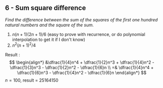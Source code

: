 ## 6 - Sum square difference
_Find the difference between the sum of the squares of the first one hundred natural numbers and the square of the sum._

1) $n(n+1)(2n+1)/6$ (easy to prove with recurrence, or do polynomial interpolation to get it if I don't know)
2) $n^2(n+1)^2 / 4$

Result :
$$
\begin{align*}
&\dfrac{1}{4}n^4 + \dfrac{1}{2}n^3 + \dfrac{1}{4}n^2 - \dfrac{1}{3}n^3 - \dfrac{1}{2}n^2 - \dfrac{1}{6}n \\
=& \dfrac{1}{4}n^4 + \dfrac{1}{6}n^3 - \dfrac{1}{4}n^2 - \dfrac{1}{6}n
\end{align*}
$$
$n = 100$, result = $25 164 150$
